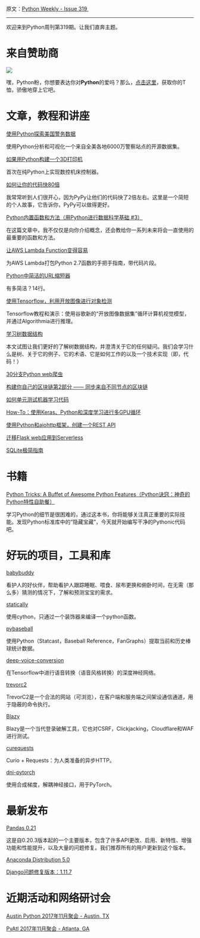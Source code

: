 原文：[Python Weekly - Issue 319 ](http://eepurl.com/c9TWzP)

---

欢迎来到Python周刊第319期。让我们直奔主题。
  
# 来自赞助商  
[![](https://gallery.mailchimp.com/e2e180baf855ac797ef407fc7/images/6a426b27-541e-4bd7-b621-23ccdc662301.jpg)](http://www.amazon.com/gp/product/B0185367JQ/ref=as_li_tl?ie=UTF8&camp=1789&creative=390957&creativeASIN=B0185367JQ&linkCode=as2&tag=mymerch-20&linkId=OLIXWD4WZ5X6FFHD) 

嘿，Python粉，你想要表达你对**Python**的爱吗？那么，[点击这里](http://www.amazon.com/gp/product/B0185367JQ/ref=as_li_tl?ie=UTF8&camp=1789&creative=390957&creativeASIN=B0185367JQ&linkCode=as2&tag=mymerch-20&linkId=OLIXWD4WZ5X6FFHD)，获取你的T恤，骄傲地穿上它吧。


# 文章，教程和讲座  
  
[使用Python探索美国警务数据](https://blog.patricktriest.com/police-data-python/)

使用Python分析和可视化一个来自全美各地6000万警察站点的开源数据集。
  
[如果用Python构建一个3D打印机](https://medium.com/iotforall/how-to-build-a-3d-printer-in-python-b05af32489f5)

首次在纯Python上实现数控机床控制器。
  
[如何让你的代码快80倍](https://morepypy.blogspot.it/2017/10/how-to-make-your-code-80-times-faster.html)

我常常听到人们很开心，因为PyPy让他们的代码快了2倍左右。这里是一个简短的个人故事，它告诉你，PyPy可以做得更好。
  
[Python内置函数和方法（用Python进行数据科学基础 #3）](https://data36.com/python-built-in-functions-methods-python-data-science-basics-3/)

在这篇文章中，我不仅仅是向你介绍概念，还会教给你一系列未来将会一直使用的最重要的函数和方法。
  
[让AWS Lambda Function变得容易](https://medium.com/@alexandraj777/aws-lambda-functions-made-easy-1fae0feeab27)

为AWS Lambda打包Python 2.7函数的手把手指南，带代码片段。
  
[Python中简洁的URL缩短器](http://aguo.us/writings/url-shortener.html)

有多简洁？14行。
  
[使用Tensorflow，利用开放图像进行对象检测](https://blog.algorithmia.com/deep-dive-into-object-detection-with-open-images-using-tensorflow/)

Tensorflow教程和演示：使用谷歌新的“开放图像数据集”循环计算机视觉模型，并通过Algorithmia进行推理。
  
[学习树数据结构](https://medium.com/the-renaissance-developer/learning-tree-data-structure-27c6bb363051)

本文试图让我们更好的了解树数据结构，并澄清关于它的任何疑问。我们会学习什么是树、关于它的例子、它的术语、它是如何工作的以及一个技术实现（即，代码！）
  
[30分支Python web爬虫](https://hackernoon.com/30-minute-python-web-scraper-39d6d038e5da)  
  
[构建你自己的区块链第2部分 —— 同步来自不同节点的区块链](https://bigishdata.com/2017/10/27/build-your-own-blockchain-part-2-syncing-chains-from-different-nodes/)   
  
[如何单元测试机器学习代码](https://medium.com/@keeper6928/how-to-unit-test-machine-learning-code-57cf6fd81765)  
  
[How-To：使用Keras、Python和深度学习进行多GPU循环](https://www.pyimagesearch.com/2017/10/30/how-to-multi-gpu-training-with-keras-python-and-deep-learning)   
  
[使用Python和aiohttp框架，创建一个REST API](https://www.youtube.com/watch?v=Z784Mwm4VBg)  
  
[迁移Flask web应用到Serverless](https://medium.com/@jbesw/adventures-in-migrating-to-serverless-a63556b39042)  
  
[SQLite极简指南](http://tech.marksblogg.com/sqlite3-tutorial-and-guide.html)  
  
  
# 书籍  
  
[Python Tricks: A Buffet of Awesome Python Features（Python诀窍：神奇的Python特性自助餐）](http://amzn.to/2zoZZjv)

学习Python的细节是很困难的，通过这本书，你将能够关注真正重要的实际技能。发现Python标准库中的“隐藏宝藏”，今天就开始编写干净的Pythonic代码吧。
  
  
# 好玩的项目，工具和库  
  
[babybuddy](https://github.com/cdubz/babybuddy)  

看护人的好伙伴，帮助看护人跟踪睡眠、喂食、尿布更换和俯卧时间，在无需（那么多）猜测的情况下，了解和预测宝宝的需求。
  
[statically](https://github.com/AlanCristhian/statically)  

使用cython，只通过一个装饰器来编译一个python函数。
  
[pybaseball](https://github.com/jldbc/pybaseball)  

使用Python（Statcast，Baseball Reference，FanGraphs）提取当前和历史棒球统计数据。
  
[deep-voice-conversion](https://github.com/andabi/deep-voice-conversion)  

在Tensorflow中进行语音转换（语音风格转换）的深度神经网络。
  
[trevorc2](https://github.com/trustedsec/trevorc2)  

TrevorC2是一个合法的网站（可浏览），在客户端和服务端之间架设通信通道，用于隐蔽的命令执行。
  
[Blazy](https://github.com/UltimateHackers/Blazy)  

Blazy是一个当代登录破解工具，它也对CSRF，Clickjacking，Cloudflare和WAF进行测试。
  
[curequests](https://github.com/guyskk/curequests)  

Curio + Requests：为人类准备的异步HTTP。
  
[dni-pytorch](https://github.com/koz4k/dni-pytorch)  

使用合成梯度，解耦神经接口，用于PyTorch。
  
  
# 最新发布  
  
[Pandas 0.21](http://pandas.pydata.org/pandas-docs/stable/whatsnew.html#v0-21-0-october-27-2017)

这是自0.20.3版本起的一个主要版本，包含了许多API更改、启用、新特性、增强功能和性能提升，以及大量的问题修复。我们推荐所有的用户更新到这个版本。

[Anaconda Distribution 5.0](https://www.anaconda.com/blog/developer-blog/announcing-the-release-of-anaconda-distribution-5-0/)  
  
[Django问题修复版本：1.11.7](https://www.djangoproject.com/weblog/2017/nov/01/bugfix-release/)  
  
  
# 近期活动和网络研讨会  
  
[Austin Python 2017年11月聚会 - Austin, TX](https://www.meetup.com/austinpython/events/242025685/)  
  
[PyAtl 2017年11月聚会 - Atlanta, GA](https://www.meetup.com/python-atlanta/events/238300285/)

